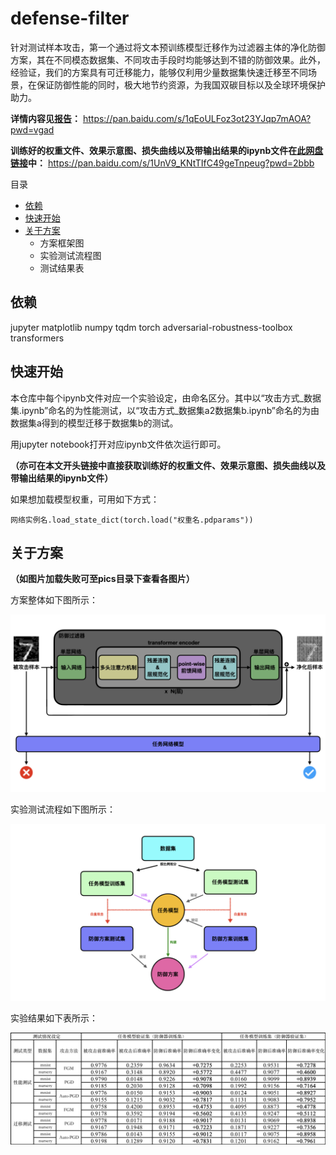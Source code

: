 # defense-filter

针对测试样本攻击，第一个通过将文本预训练模型迁移作为过滤器主体的净化防御方案，其在不同模态数据集、不同攻击手段时均能够达到不错的防御效果。此外，经验证，我们的方案具有可迁移能力，能够仅利用少量数据集快速迁移至不同场景，在保证防御性能的同时，极大地节约资源，为我国双碳目标以及全球环境保护助力。

**详情内容见[报告](https://pan.baidu.com/s/1qEoULFoz3ot23YJqp7mAOA?pwd=vgad)：**
https://pan.baidu.com/s/1qEoULFoz3ot23YJqp7mAOA?pwd=vgad

**训练好的权重文件、效果示意图、损失曲线以及带输出结果的ipynb文件在[此网盘链接](https://pan.baidu.com/s/1UnV9_KNtTIfC49geTnpeug?pwd=2bbb)中：**
https://pan.baidu.com/s/1UnV9_KNtTIfC49geTnpeug?pwd=2bbb

目录
- [依赖](#依赖)
- [快速开始](#快速开始)
- [关于方案](#关于方案)
  - 方案框架图
  - 实验测试流程图
  - 测试结果表

## 依赖

jupyter matplotlib numpy tqdm torch adversarial-robustness-toolbox transformers

## 快速开始

本仓库中每个ipynb文件对应一个实验设定，由命名区分。其中以“攻击方式_数据集.ipynb”命名的为性能测试，以“攻击方式_数据集a2数据集b.ipynb”命名的为由数据集a得到的模型迁移于数据集b的测试。

用jupyter notebook打开对应ipynb文件依次运行即可。

**（亦可在本文开头链接中直接获取训练好的权重文件、效果示意图、损失曲线以及带输出结果的ipynb文件）**

如果想加载模型权重，可用如下方式：

```
网络实例名.load_state_dict(torch.load("权重名.pdparams"))
```

## 关于方案

**（如图片加载失败可至pics目录下查看各图片）**

方案整体如下图所示：

![方案框架图](pics/framework.jpeg)

实验测试流程如下图所示：

![测试流图](pics/flow.jpeg)

实验结果如下表所示：

![测试结果表](pics/res.jpg)

